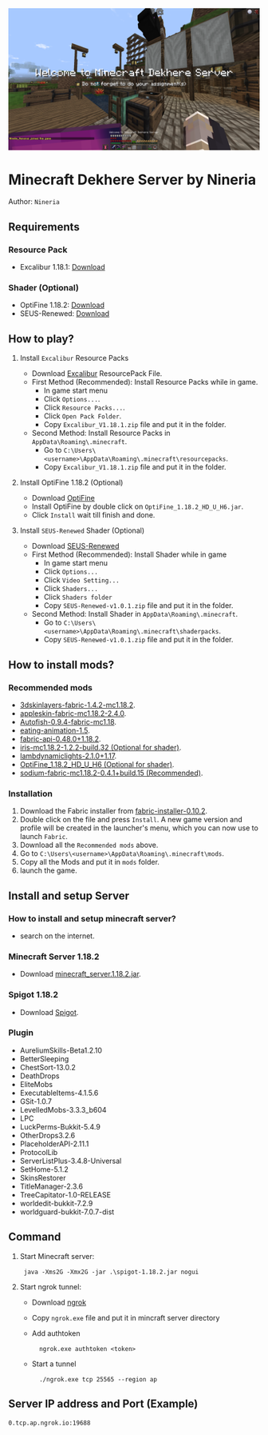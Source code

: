 <div align="center">
    <img src="2022-03-17_03.29.56.png"/>
</div>


# Minecraft Dekhere Server by Nineria

Author: `Nineria` 

## Requirements
### Resource Pack
- Excalibur 1.18.1: [Download](https://www.mediafire.com/file/zin3cz824v8g55e/Excalibur_V1.18.1.zip/file
)

### Shader (Optional)
- OptiFine 1.18.2: [Download](http://adfoc.us/serve/sitelinks/?id=475250&url=http://optifine.net/adloadx?f=preview_OptiFine_1.18.2_HD_U_H6_pre1.jar&x=ec24)
- SEUS-Renewed: [Download](https://sonicether.com/shaders/download/renewed-v1-0-1/)

## How to play?
1. Install `Excalibur` Resource Packs
    - Download [Excalibur](https://www.mediafire.com/file/zin3cz824v8g55e/Excalibur_V1.18.1.zip/file
) ResourcePack File.
    - First Method (Recommended): Install Resource Packs while in game.
      - In game start menu
      - Click `Options...`.
      - Click `Resource Packs...`.
      - Click `Open Pack Folder`.
      - Copy `Excalibur_V1.18.1.zip` file and put it in the folder.
    - Second Method: Install Resource Packs in `AppData\Roaming\.minecraft`.
      - Go to `C:\Users\<username>\AppData\Roaming\.minecraft\resourcepacks`.
      - Copy `Excalibur_V1.18.1.zip` file and put it in the folder.

2. Install OptiFine 1.18.2 (Optional)
    - Download [OptiFine](http://adfoc.us/serve/sitelinks/?id=475250&url=http://optifine.net/adloadx?f=preview_OptiFine_1.18.2_HD_U_H6_pre1.jar&x=ec24)
    - Install OptiFine by double click on `OptiFine_1.18.2_HD_U_H6.jar`.
    - Click `Install` wait till finish and done.

3. Install `SEUS-Renewed` Shader (Optional)
    - Download [SEUS-Renewed](https://sonicether.com/shaders/download/renewed-v1-0-1/)
    - First Method (Recommended): Install Shader while in game
      - In game start menu
      - Click `Options...`
      - Click `Video Setting...`
      - Click `Shaders...`
      - Click `Shaders folder`
      - Copy `SEUS-Renewed-v1.0.1.zip` file and put it in the folder.
    - Second Method: Install Shader in `AppData\Roaming\.minecraft`.
      - Go to `C:\Users\<username>\AppData\Roaming\.minecraft\shaderpacks`.
      - Copy `SEUS-Renewed-v1.0.1.zip` file and put it in the folder.

## How to install mods?
### Recommended mods
- [3dskinlayers-fabric-1.4.2-mc1.18.2](https://www.curseforge.com/minecraft/mc-mods/skin-layers-3d/download/3672241).
- [appleskin-fabric-mc1.18.2-2.4.0](https://www.curseforge.com/minecraft/mc-mods/appleskin/download/3686478).
- [Autofish-0.9.4-fabric-mc1.18](https://www.curseforge.com/minecraft/mc-mods/autofish/download/3586323).
- [eating-animation-1.5](https://www.curseforge.com/minecraft/mc-mods/eating-animation-fabric/download/3651790).
- [fabric-api-0.48.0+1.18.2](https://www.curseforge.com/minecraft/mc-mods/fabric-api/download/3689020).
- [iris-mc1.18.2-1.2.2-build.32 (Optional for shader)](https://www.curseforge.com/minecraft/mc-mods/irisshaders/download/3687476).
- [lambdynamiclights-2.1.0+1.17](https://www.curseforge.com/minecraft/mc-mods/lambdynamiclights/download/3541670).
- [OptiFine_1.18.2_HD_U_H6 (Optional for shader)](http://adfoc.us/serve/sitelinks/?id=475250&url=http://optifine.net/adloadx?f=OptiFine_1.18.2_HD_U_H6.jar&x=2bc6).
- [sodium-fabric-mc1.18.2-0.4.1+build.15 (Recommended)](https://www.curseforge.com/minecraft/mc-mods/sodium/download/3669187).

### Installation
1. Download the Fabric installer from [fabric-installer-0.10.2](https://maven.fabricmc.net/net/fabricmc/fabric-installer/0.10.2/fabric-installer-0.10.2.exe).
2. Double click on the file and press `Install`. A new game version and profile will be created in the launcher's menu, which you can now use to launch `Fabric`.
3. Download all the `Recommended mods` above.
4. Go to `C:\Users\<username>\AppData\Roaming\.minecraft\mods`.
5. Copy all the Mods and put it in `mods` folder. 
6. launch the game.
  
## Install and setup Server
### How to install and setup minecraft server?
- search on the internet.

### Minecraft Server 1.18.2
- Download [minecraft_server.1.18.2.jar](https://launcher.mojang.com/v1/objects/c8f83c5655308435b3dcf03c06d9fe8740a77469/server.jar).

### Spigot 1.18.2
- Download [Spigot](https://download.getbukkit.org/spigot/spigot-1.18.2.jar).

### Plugin
- AureliumSkills-Beta1.2.10
- BetterSleeping
- ChestSort-13.0.2
- DeathDrops
- EliteMobs
- ExecutableItems-4.1.5.6
- GSit-1.0.7
- LevelledMobs-3.3.3_b604
- LPC
- LuckPerms-Bukkit-5.4.9
- OtherDrops3.2.6
- PlaceholderAPI-2.11.1
- ProtocolLib
- ServerListPlus-3.4.8-Universal
- SetHome-5.1.2
- SkinsRestorer
- TitleManager-2.3.6
- TreeCapitator-1.0-RELEASE
- worldedit-bukkit-7.2.9
- worldguard-bukkit-7.0.7-dist

## Command
1. Start Minecraft server:

        java -Xms2G -Xmx2G -jar .\spigot-1.18.2.jar nogui

2. Start ngrok tunnel:
    - Download [ngrok](https://ngrok.com/download)
    - Copy `ngrok.exe` file and put it in mincraft server directory
    - Add authtoken 
    
            ngrok.exe authtoken <token>
    
    - Start a tunnel
    
            ./ngrok.exe tcp 25565 --region ap

## Server IP address and Port (Example)
 
    0.tcp.ap.ngrok.io:19688



